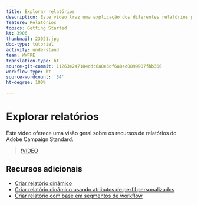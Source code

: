 ```yaml
---
title: Explorar relatórios
description: Este vídeo traz uma explicação dos diferentes relatórios prontamente disponíveis para um delivery de email.
feature: Relatórios
topics: Getting Started
kt: 3906
thumbnail: 23021.jpg
doc-type: tutorial
activity: understand
team: WWFRE
translation-type: ht
source-git-commit: 11263e247184ddc6a8e3df6a8ed0899907fbb366
workflow-type: ht
source-wordcount: '54'
ht-degree: 100%

---
```



# Explorar relatórios

Este vídeo oferece uma visão geral sobre os recursos de relatórios do Adobe Campaign Standard.

>[!VIDEO](https://video.tv.adobe.com/v/23021?quality=12)

## Recursos adicionais

* [Criar relatório dinâmico](/help/reporting/creating-a-dynamic-report.md)
* [Criar relatório dinâmico usando atributos de perfil personalizados](/help/reporting/custom-profile-attributes-dynamic-reports.md)
* [Criar relatório com base em segmentos de workflow](/help/reporting/report-on-workflow-segments.md)
